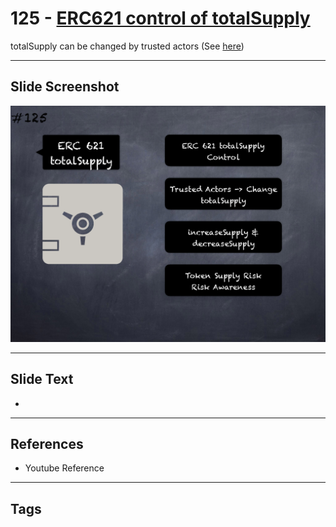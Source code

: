 # 125 - [ERC621 control of totalSupply](ERC621%20control%20of%20totalSupply.md)
totalSupply can be changed by trusted actors (See [here](https://gist.github.com/shayanb/cd495e23c7cf1a8b269f8ce7fd198538#file-token_checklist-md))
___
## Slide Screenshot
![0125.png](../../images/pitfalls_and_best_practices201/125.png)
___
## Slide Text
- 
___
## References
- Youtube Reference
___
## Tags
